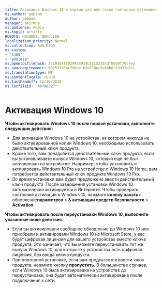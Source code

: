 ```yaml
---
title: Активация Windows 10 в первый раз или после повторной установки
ms.author: pebaum
author: pebaum
manager: mnirkhe
ms.audience: Admin
ms.topic: article
ROBOTS: NOINDEX, NOFOLLOW
localization_priority: Normal
ms.collection: Adm_O365
ms.custom:
- "3485"
- "9001418"
ms.openlocfilehash: 23c01d7ff929495914b18c5218adf8669f76d7ea
ms.sourcegitcommit: 802537a54ef8bde1bdd758ee9a60b6c19d37d6e1
ms.translationtype: MT
ms.contentlocale: ru-RU
ms.lasthandoff: 12/19/2019
ms.locfileid: "40796327"
---
```

# <a name="activate-windows-10"></a>Активация Windows 10

**Чтобы активировать Windows 10 после первой установки, выполните следующие действия:**

- Для активации Windows 10 на устройстве, на котором никогда не было активированной копии Windows 10, необходимо использовать действительный ключ продукта.
- Кроме того, вам понадобится действительный ключ продукта, если вы устанавливаете выпуск Windows 10, который еще не был активирован на устройстве. Например, чтобы установить и активировать Windows 10 Pro на устройстве с Windows 10 Home, вам потребуется действительный ключ продукта Windows 10 Pro.
- Во время установки вам будет предложено ввести действительный ключ продукта. После завершения установки Windows 10 автоматически активируется в Интернете. Чтобы проверить состояние активации в Windows 10, нажмите **кнопку начать**> обновление**параметров** > **& активации средств безопасности** > **Activation**.

**Чтобы активировать после переустановки Windows 10, выполните указанные ниже действия.**

- Если вы активировали свободное обновление до Windows 10 или приобрели и активировали Windows 10 из Microsoft Store, у вас будет цифровая лицензия для вашего устройства вместо ключа продукта. Это означает, что вы можете переустановить тот же выпуск Windows 10, для которого у устройства есть цифровая лицензия, без ввода ключа продукта.
- При повторной установке, если вам предлагается ввести ключ продукта, нажмите кнопку **пропустить**. В большинстве случаев, если Windows 10 была активирована на устройстве до переустановки, она будет автоматически активирована после подключения к сети.
